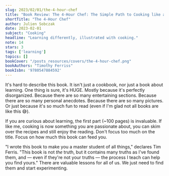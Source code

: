 ```yaml
---
slug: 2023/02/01/the-4-hour-chef
title: "Book Review: The 4-Hour Chef: The Simple Path to Cooking like a Pro, Learning Anything, and Living the Good Life"
shortTitle: "The 4-Hour Chef"
author: Julien Sobczak
date: 2023-02-01
subject: "Cooking"
headline: "Learning differently, illustrated with cooking."
note: 14
stars: 3
tags: ['learning']
topics: []
bookCover: "/posts_resources/covers/the-4-hour-chef.png"
bookAuthors: "Timothy Ferriss"
bookIsbn: '9780547884592'
---
```


It's hard to describe this book. It isn't just a cookbook, nor just a book about learning. One thing is sure, it's HUGE. Mostly because it's perfectly disorganized. Because there are so many entertaining sections. Because there are so many personal anecdotes. Because there are so many pictures. Or just because it's so much fun to read (even if I'm glad not all books are like this 😅).

If you are curious about learning, the first part (~100 pages) is invaluable. If like me, cooking is now something you are passionate about, you can skim over the recipes and still enjoy the reading. Don't focus too much on the title. Focus on how much this book can feed you.

"I wrote this book to make you a master student of all things," declares Tim Ferris. "This book is not _the_ truth, but it contains many truths as I've found them, and — even if they're not your truths — the process I teach can help you find yours." There are valuable lessons for all of us. We just need to find them and start experimenting.
    